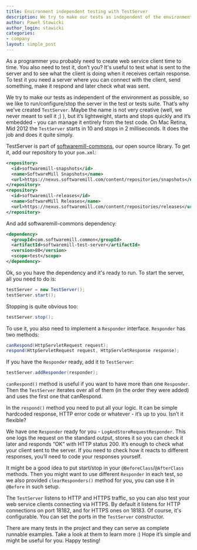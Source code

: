 ```yaml
---
title: Environment independent testing with TestServer
description: We try to make our tests as independent of the environment as possible, so we like to run/configure/stop the server in the test or tests suite. That’s why we have created `TestServer`.
author: Paweł Stawicki
author_login: stawicki
categories:
- company
layout: simple_post
---
```



As a programmer you probably need to create web service client time to time. You also need to test it, don’t you? It's useful to test what is sent to the server and to see what the client is doing when it receives certain response. To test it you need a server where you can connect with the client, send something, make it respond and later check what was sent.

We try to make our tests as independent of the environment as possible, so we like to run/configure/stop the server in the test or tests suite. That’s why we've created `TestServer`. Maybe the name is not very creative (well, we never meant to sell it ;) ), but it’s lightweight, starts and stops quickly and it’s embedded - you can manage it entirely from the test code. On Mac Retina, Mid 2012 the `TestServer` starts in 10 and stops in 2 milliseconds. It does the job and does it quite simply.

TestServer is part of [softwaremill-commons](https://github.com/softwaremill/softwaremill-common/tree/master/softwaremill-test/softwaremill-test-server), our open source library. To get it, add our repository to your `pom.xml`:

```xml
<repository>
  <id>softwaremill-snapshots</id>
  <name>SoftwareMill Snapshots</name>
  <url>https://nexus.softwaremill.com/content/repositories/snapshots</url>
</repository>
<repository>
  <id>softwaremill-releases</id>
  <name>SoftwareMill Releases</name>
  <url>https://nexus.softwaremill.com/content/repositories/releases</url>
</repository>
```

And add softwaremill-commons dependency:

```xml
<dependency>
  <groupId>com.softwaremill.common</groupId>
  <artifactId>softwaremill-test-server</artifactId>
  <version>80</version>
  <scope>test</scope>
</dependency>
```

Ok, so you have the dependency and it's ready to run. To start the server, all you need to do is: 

```java
testServer = new TestServer();
testServer.start();
```

Stopping is quite obvious too:

```java
testServer.stop();
```

To use it, you also need to implement a `Responder` interface. `Responder` has two methods:

```java
canRespond(HttpServletRequest request);
respond(HttpServletRequest request, HttpServletResponse response);
```

If you have the `Responder` ready, add it to `TestServer`:

```java
testServer.addResponder(responder);
```

`canRespond()` method is useful if you want to have more than one `Responder`. Then the `TestServer` iterates over all of them (in the order they were added) and uses the first one that canRespond.

In the `respond()` method you need to put all your logic. It can be simple hardcoded response, HTTP error code or whatever - it’s up to you. Isn’t it flexible?

We have one `Responder` ready for you - `LogAndStoreRequestResponder`. This one logs the request on the standard output, stores it so you can check it later and responds “OK” with HTTP status 200. It’s enough to check what your client sent to the server. If you need to check how it reacts to different responses, you’ll need to code your responses yourself.

It might be a good idea to put start/stop in your `@BeforeClass`/`@AfterClass` methods. Then you might want to use different `Responder` in each test, so we also provided `clearResponders()` method for you, you can use it in `@Before` in such setup.

The `TestServer` listens to HTTP and HTTPS traffic, so you can also test your web service clients connecting via HTTPS. By default it listens for HTTP connections on port 18182, and for HTTPS ones on 18183. Of course, it's configurable. You can set the ports in the `TestServer` constructor.

There are many tests in the project and they can serve as complete runnable examples. Take a look at them to learn more :) Hope it’s simple and might be useful for you. Happy testing!

